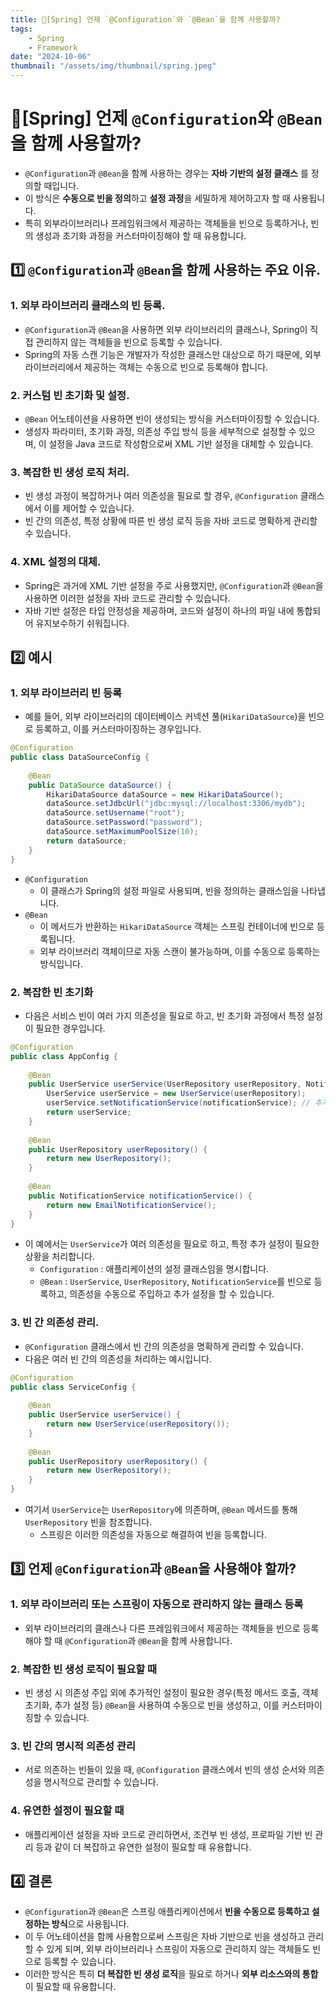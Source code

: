 ```yaml
---
title: 🍃[Spring] 언제 `@Configuration`와 `@Bean`을 함께 사용할까?
tags:
    - Spring
    - Framework
date: "2024-10-06"
thumbnail: "/assets/img/thumbnail/spring.jpeg"
---
```


# 🍃[Spring] 언제 `@Configuration`와 `@Bean`을 함께 사용할까?

- `@Configuration`과 `@Bean`을 함께 사용하는 경우는 **자바 기반의 설정 클래스** 를 정의할 때입니다.
- 이 방식은 **수동으로 빈을 정의**하고 **설정 과정**을 세밀하게 제어하고자 할 때 사용됩니다.
- 특히 외부라이브러리나 프레임워크에서 제공하는 객체들을 빈으로 등록하거나, 빈의 생성과 초기화 과정을 커스터마이징해야 할 때 유용합니다.

## 1️⃣ `@Configuration`과 `@Bean`을 함께 사용하는 주요 이유.

### 1. 외부 라이브러리 클래스의 빈 등록.
- `@Configuration`과 `@Bean`을 사용하면 외부 라이브러리의 클래스나, Spring이 직접 관리하지 않는 객체들을 빈으로 등록할 수 있습니다.
- Spring의 자동 스캔 기능은 개발자가 작성한 클래스만 대상으로 하기 때문에, 외부 라이브러리에서 제공하는 객체는 수동으로 빈으로 등록해야 합니다.

### 2. 커스텀 빈 초기화 및 설정.
- `@Bean` 어노테이션을 사용하면 빈이 생성되는 방식을 커스터마이징할 수 있습니다.
- 생성자 파라미터, 초기화 과정, 의존성 주입 방식 등을 세부적으로 설정할 수 있으며, 이 설정을 Java 코드로 작성함으로써 XML 기반 설정을 대체할 수 있습니다.

### 3. 복잡한 빈 생성 로직 처리.
- 빈 생성 과정이 복잡하거나 여러 의존성을 필요로 할 경우, `@Configuration` 클래스에서 이를 제어할 수 있습니다.
- 빈 간의 의존성, 특정 상황에 따른 빈 생성 로직 등을 자바 코드로 명확하게 관리할 수 있습니다.

### 4. XML 설정의 대체.
- Spring은 과거에 XML 기반 설정을 주로 사용했지만, `@Configuration`과 `@Bean`을 사용하면 이러한 설정을 자바 코드로 관리할 수 있습니다.
- 자바 기반 설정은 타입 안정성을 제공하며, 코드와 설정이 하나의 파일 내에 통합되어 유지보수하기 쉬워집니다.

## 2️⃣ 예시

### 1. 외부 라이브러리 빈 등록
- 예를 들어, 외부 라이브러리의 데이터베이스 커넥션 풀(`HikariDataSource`)을 빈으로 등록하고, 이를 커스터마이징하는 경우입니다.

```java
@Configuration
public class DataSourceConfig {
    
    @Bean
    public DataSource dataSource() {
        HikariDataSource dataSource = new HikariDataSource();
        dataSource.setJdbcUrl("jdbc:mysql://localhost:3306/mydb");
        dataSource.setUsername("root");
        dataSource.setPassword("password");
        dataSource.setMaximumPoolSize(10);
        return dataSource;
    }
}
```

- `@Configuration`
    - 이 클래스가 Spring의 설정 파일로 사용되며, 빈을 정의하는 클래스임을 나타냅니다.
- `@Bean`
    - 이 메서드가 반환하는 `HikariDataSource` 객체는 스프링 컨테이너에 빈으로 등록됩니다.
    - 외부 라이브러리 객체이므로 자동 스캔이 불가능하며, 이를 수동으로 등록하는 방식입니다.

### 2. 복잡한 빈 초기화
- 다음은 서비스 빈이 여러 가지 의존성을 필요로 하고, 빈 초기화 과정에서 특정 설정이 필요한 경우입니다.

```java
@Configuration
public class AppConfig {
    
    @Bean
    public UserService userService(UserRepository userRepository, NotificationService notificationService) {
        UserService userService = new UserService(userRepository);
        userService.setNotificationService(notificationService); // 추가 설정
        return userService;
    }
    
    @Bean
    public UserRepository userRepository() {
        return new UserRepository();
    }
    
    @Bean
    public NotificationService notificationService() {
        return new EmailNotificationService();
    }
}
```
- 이 예에서는 `UserService`가 여러 의존성을 필요로 하고, 특정 추가 설정이 필요한 상황을 처리합니다.
    - `Configuration` : 애플리케이션의 설정 클래스임을 명시합니다.
    - `@Bean` : `UserService`, `UserRepository`, `NotificationService`를 빈으로 등록하고, 의존성을 수동으로 주입하고 추가 설정을 할 수 있습니다.

### 3. 빈 간 의존성 관리.
- `@Configuration` 클래스에서 빈 간의 의존성을 명확하게 관리할 수 있습니다.
- 다음은 여러 빈 간의 의존성을 처리하는 예시입니다.
```java
@Configuration
public class ServiceConfig {
    
    @Bean
    public UserService userService() {
        return new UserService(userRepository());
    }
    
    @Bean
    public UserRepository userRepository() {
        return new UserRepository();
    }
}
```

- 여기서 `UserService`는 `UserRepository`에 의존하며, `@Bean` 메서드를 통해 `UserRepository` 빈을 참조합니다.
    - 스프링은 이러한 의존성을 자동으로 해결하여 빈을 등록합니다.

## 3️⃣ 언제 `@Configuration`과 `@Bean`을 사용해야 할까?

### 1. 외부 라이브러리 또는 스프링이 자동으로 관리하지 않는 클래스 등록
- 외부 라이브러리의 클래스나 다른 프레임워크에서 제공하는 객체들을 빈으로 등록해야 할 때 `@Configuration`과 `@Bean`을 함께 사용합니다.

### 2. 복잡한 빈 생성 로직이 필요할 때
- 빈 생성 시 의존성 주입 외에 추가적인 설정이 필요한 경우(특정 메서드 호출, 객체 초기화, 추가 설정 등) `@Bean`을 사용하여 수동으로 빈을 생성하고, 이를 커스터마이징할 수 있습니다.

### 3. 빈 간의 명시적 의존성 관리
- 서로 의존하는 빈들이 있을 때, `@Configuration` 클래스에서 빈의 생성 순서와 의존성을 명시적으로 관리할 수 있습니다.

### 4. 유연한 설정이 필요할 때
- 애플리케이션 설정을 자바 코드로 관리하면서, 조건부 빈 생성, 프로파일 기반 빈 관리 등과 같이 더 복잡하고 유연한 설정이 필요할 때 유용합니다.

## 4️⃣ 결론
- `@Configuration`과 `@Bean`은 스프링 애플리케이션에서 **빈을 수동으로 등록하고 설정하는 방식**으로 사용됩니다.
- 이 두 어노테이션을 함께 사용함으로써 스프링은 자바 기반으로 빈을 생성하고 관리할 수 있게 되며, 외부 라이브러리나 스프링이 자동으로 관리하지 않는 객체들도 빈으로 등록할 수 있습니다.
- 이러한 방식은 특히 **더 복잡한 빈 생성 로직**을 필요로 하거나 **외부 리소스와의 통합**이 필요할 때 유용합니다.
